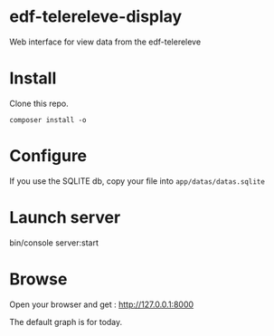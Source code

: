 # edf-telereleve-display
Web interface for view data from the edf-telereleve

# Install

Clone this repo.

```
composer install -o
```

# Configure

If you use the SQLITE db, copy your file into `app/datas/datas.sqlite`

# Launch server

bin/console server:start

# Browse

Open your browser and get : http://127.0.0.1:8000

The default graph is for today.